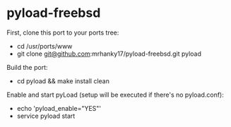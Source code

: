 pyload-freebsd
==============

First, clone this port to your ports tree:
- cd /usr/ports/www
- git clone git@github.com:mrhanky17/pyload-freebsd.git pyload

Build the port:
- cd pyload && make install clean

Enable and start pyLoad (setup will be executed if there's no pyload.conf):
- echo 'pyload_enable="YES"'
- service pyload start

